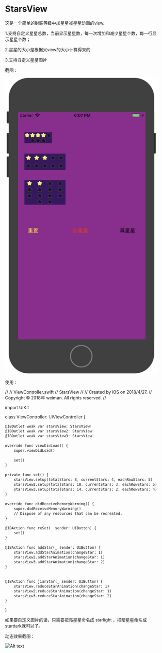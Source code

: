 # StarsView
这是一个简单的封装等级中加星星减星星动画的view.

1.支持自定义星星总数，当前显示星星数，每一次增加和减少星星个数，每一行显示星星个数；

2.星星的大小是根据父view的大小计算得来的

3.支持自定义星星图片

截图：

![Alt text](https://github.com/weiman152/StarsView/blob/master/ScreenShots/1.png)


使用：

//
//  ViewController.swift
//  StarsView
//
//  Created by iOS on 2018/4/27.
//  Copyright © 2018年 weiman. All rights reserved.
//

import UIKit

class ViewController: UIViewController {

   
    @IBOutlet weak var starsView: StarsView!
    @IBOutlet weak var starsView2: StarsView!
    @IBOutlet weak var starsView3: StarsView!
    
    override func viewDidLoad() {
        super.viewDidLoad()
       
        set()
    }
    
    private func set() {
        starsView.setup(totalStars: 8, currentStars: 4, eachRowStars: 5)
        starsView2.setup(totalStars: 10, currentStars: 3, eachRowStars: 5)
        starsView3.setup(totalStars: 14, currentStars: 2, eachRowStars: 4)
    }

    override func didReceiveMemoryWarning() {
        super.didReceiveMemoryWarning()
        // Dispose of any resources that can be recreated.
    }

    @IBAction func reSet(_ sender: UIButton) {
        set()
    }

    @IBAction func addStar(_ sender: UIButton) {
        starsView.addStarAnimation(changeStar: 1)
        starsView2.addStarAnimation(changeStar: 1)
        starsView3.addStarAnimation(changeStar: 2)
    }
    
    
    @IBAction func jianStar(_ sender: UIButton) {
        starsView.reduceStarAnimation(changeStar: 1)
        starsView2.reduceStarAnimation(changeStar: 1)
        starsView3.reduceStarAnimation(changeStar: 2)
    }
    
}


如果要自定义图片的话，只需要把亮星星命名成 starlight ，把暗星星命名成 stardark就可以了。

动态效果截图：

![Alt text](https://github.com/weiman152/StarsView/blob/master/ScreenShots/img.gif)




